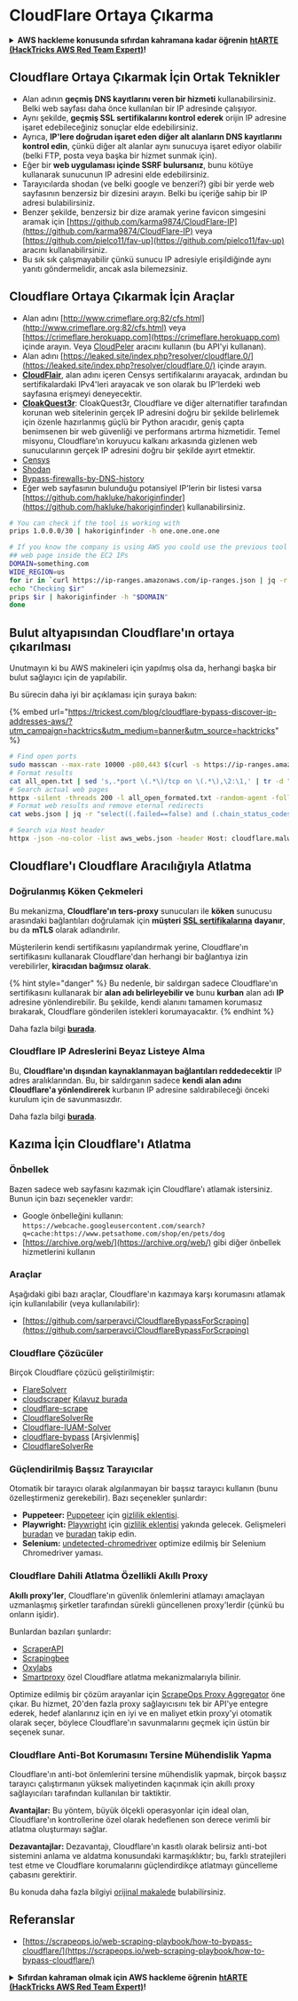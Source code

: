 # CloudFlare Ortaya Çıkarma

<details>

<summary><strong>AWS hackleme konusunda sıfırdan kahramana kadar öğrenin</strong> <a href="https://training.hacktricks.xyz/courses/arte"><strong>htARTE (HackTricks AWS Red Team Expert)</strong></a><strong>!</strong></summary>

HackTricks'ı desteklemenin diğer yolları:

* **Şirketinizi HackTricks'te reklamını görmek istiyorsanız** veya **HackTricks'i PDF olarak indirmek istiyorsanız** [**ABONELİK PLANLARI**](https://github.com/sponsors/carlospolop)'na göz atın!
* [**Resmi PEASS & HackTricks ürünlerini keşfedin**](https://peass.creator-spring.com)
* [**The PEASS Family**](https://opensea.io/collection/the-peass-family)'yi keşfedin, özel [**NFT'lerimiz**](https://opensea.io/collection/the-peass-family) koleksiyonumuzu
* **Katılın** 💬 [**Discord grubuna**](https://discord.gg/hRep4RUj7f) veya [**telegram grubuna**](https://t.me/peass) veya bizi **Twitter** 🐦 [**@carlospolopm**](https://twitter.com/hacktricks\_live)'da **takip edin**.
* **Hacking püf noktalarınızı paylaşarak PR'lar göndererek** [**HackTricks**](https://github.com/carlospolop/hacktricks) ve [**HackTricks Cloud**](https://github.com/carlospolop/hacktricks-cloud) github depolarına katkıda bulunun.

</details>

## Cloudflare Ortaya Çıkarmak İçin Ortak Teknikler

* Alan adının **geçmiş DNS kayıtlarını veren bir hizmeti** kullanabilirsiniz. Belki web sayfası daha önce kullanılan bir IP adresinde çalışıyor.
* Aynı şekilde, **geçmiş SSL sertifikalarını kontrol ederek** orijin IP adresine işaret edebileceğiniz sonuçlar elde edebilirsiniz.
* Ayrıca, **IP'lere doğrudan işaret eden diğer alt alanların DNS kayıtlarını kontrol edin**, çünkü diğer alt alanlar aynı sunucuya işaret ediyor olabilir (belki FTP, posta veya başka bir hizmet sunmak için).
* Eğer bir **web uygulaması içinde SSRF bulursanız**, bunu kötüye kullanarak sunucunun IP adresini elde edebilirsiniz.
* Tarayıcılarda shodan (ve belki google ve benzeri?) gibi bir yerde web sayfasının benzersiz bir dizesini arayın. Belki bu içeriğe sahip bir IP adresi bulabilirsiniz.
* Benzer şekilde, benzersiz bir dize aramak yerine favicon simgesini aramak için [https://github.com/karma9874/CloudFlare-IP](https://github.com/karma9874/CloudFlare-IP) veya [https://github.com/pielco11/fav-up](https://github.com/pielco11/fav-up) aracını kullanabilirsiniz.
* Bu sık sık çalışmayabilir çünkü sunucu IP adresiyle erişildiğinde aynı yanıtı göndermelidir, ancak asla bilemezsiniz.

## Cloudflare Ortaya Çıkarmak İçin Araçlar

* Alan adını [http://www.crimeflare.org:82/cfs.html](http://www.crimeflare.org:82/cfs.html) veya [https://crimeflare.herokuapp.com](https://crimeflare.herokuapp.com) içinde arayın. Veya [CloudPeler](https://github.com/zidansec/CloudPeler) aracını kullanın (bu API'yi kullanan).
* Alan adını [https://leaked.site/index.php?resolver/cloudflare.0/](https://leaked.site/index.php?resolver/cloudflare.0/) içinde arayın.
* [**CloudFlair**](https://github.com/christophetd/CloudFlair), alan adını içeren Censys sertifikalarını arayacak, ardından bu sertifikalardaki IPv4'leri arayacak ve son olarak bu IP'lerdeki web sayfasına erişmeyi deneyecektir.
* [**CloakQuest3r**](https://github.com/spyboy-productions/CloakQuest3r): CloakQuest3r, Cloudflare ve diğer alternatifler tarafından korunan web sitelerinin gerçek IP adresini doğru bir şekilde belirlemek için özenle hazırlanmış güçlü bir Python aracıdır, geniş çapta benimsenen bir web güvenliği ve performans artırma hizmetidir. Temel misyonu, Cloudflare'ın koruyucu kalkanı arkasında gizlenen web sunucularının gerçek IP adresini doğru bir şekilde ayırt etmektir.
* [Censys](https://search.censys.io/)
* [Shodan](https://shodan.io/)
* [Bypass-firewalls-by-DNS-history](https://github.com/vincentcox/bypass-firewalls-by-DNS-history)
* Eğer web sayfasının bulunduğu potansiyel IP'lerin bir listesi varsa [https://github.com/hakluke/hakoriginfinder](https://github.com/hakluke/hakoriginfinder) kullanabilirsiniz.
```bash
# You can check if the tool is working with
prips 1.0.0.0/30 | hakoriginfinder -h one.one.one.one

# If you know the company is using AWS you could use the previous tool to search the
## web page inside the EC2 IPs
DOMAIN=something.com
WIDE_REGION=us
for ir in `curl https://ip-ranges.amazonaws.com/ip-ranges.json | jq -r '.prefixes[] | select(.service=="EC2") | select(.region|test("^us")) | .ip_prefix'`; do
echo "Checking $ir"
prips $ir | hakoriginfinder -h "$DOMAIN"
done
```
## Bulut altyapısından Cloudflare'ın ortaya çıkarılması

Unutmayın ki bu AWS makineleri için yapılmış olsa da, herhangi başka bir bulut sağlayıcı için de yapılabilir.

Bu sürecin daha iyi bir açıklaması için şuraya bakın:

{% embed url="https://trickest.com/blog/cloudflare-bypass-discover-ip-addresses-aws/?utm_campaign=hacktrics&utm_medium=banner&utm_source=hacktricks" %}
```bash
# Find open ports
sudo masscan --max-rate 10000 -p80,443 $(curl -s https://ip-ranges.amazonaws.com/ip-ranges.json | jq -r '.prefixes[] | select(.service=="EC2") | .ip_prefix' | tr '\n' ' ') | grep "open"  > all_open.txt
# Format results
cat all_open.txt | sed 's,.*port \(.*\)/tcp on \(.*\),\2:\1,' | tr -d " " > all_open_formated.txt
# Search actual web pages
httpx -silent -threads 200 -l all_open_formated.txt -random-agent -follow-redirects -json -no-color -o webs.json
# Format web results and remove eternal redirects
cat webs.json | jq -r "select((.failed==false) and (.chain_status_codes | length) < 9) | .url" | sort -u > aws_webs.json

# Search via Host header
httpx -json -no-color -list aws_webs.json -header Host: cloudflare.malwareworld.com -threads 250 -random-agent -follow-redirects -o web_checks.json
```
## Cloudflare'ı Cloudflare Aracılığıyla Atlatma

### Doğrulanmış Köken Çekmeleri

Bu mekanizma, **Cloudflare'ın ters-proxy** sunucuları ile **köken** sunucusu arasındaki bağlantıları doğrulamak için **müşteri** [**SSL sertifikalarına**](https://socradar.io/how-to-monitor-your-ssl-certificates-expiration-easily-and-why/) **dayanır**, bu da **mTLS** olarak adlandırılır.

Müşterilerin kendi sertifikasını yapılandırmak yerine, Cloudflare'ın sertifikasını kullanarak Cloudflare'dan herhangi bir bağlantıya izin verebilirler, **kiracıdan bağımsız olarak**.

{% hint style="danger" %}
Bu nedenle, bir saldırgan sadece Cloudflare'ın sertifikasını kullanarak bir **alan adı belirleyebilir ve** bunu **kurban** alan adı **IP** adresine yönlendirebilir. Bu şekilde, kendi alanını tamamen korumasız bırakarak, Cloudflare gönderilen istekleri korumayacaktır.
{% endhint %}

Daha fazla bilgi [**burada**](https://socradar.io/cloudflare-protection-bypass-vulnerability-on-threat-actors-radar/).

### Cloudflare IP Adreslerini Beyaz Listeye Alma

Bu, **Cloudflare'ın dışından kaynaklanmayan bağlantıları reddedecektir** IP adres aralıklarından. Bu, bir saldırganın sadece **kendi alan adını Cloudflare'a yönlendirerek** kurbanın IP adresine saldırabileceği önceki kurulum için de savunmasızdır.

Daha fazla bilgi [**burada**](https://socradar.io/cloudflare-protection-bypass-vulnerability-on-threat-actors-radar/).

## Kazıma İçin Cloudflare'ı Atlatma

### Önbellek

Bazen sadece web sayfasını kazımak için Cloudflare'ı atlamak istersiniz. Bunun için bazı seçenekler vardır:

* Google önbelleğini kullanın: `https://webcache.googleusercontent.com/search?q=cache:https://www.petsathome.com/shop/en/pets/dog`
* [https://archive.org/web/](https://archive.org/web/) gibi diğer önbellek hizmetlerini kullanın

### Araçlar

Aşağıdaki gibi bazı araçlar, Cloudflare'ın kazımaya karşı korumasını atlamak için kullanılabilir (veya kullanılabilir):

* [https://github.com/sarperavci/CloudflareBypassForScraping](https://github.com/sarperavci/CloudflareBypassForScraping)

### Cloudflare Çözücüler

Birçok Cloudflare çözücü geliştirilmiştir:

* [FlareSolverr](https://github.com/FlareSolverr/FlareSolverr)
* [cloudscraper](https://github.com/VeNoMouS/cloudscraper) [Kılavuz burada](https://scrapeops.io/python-web-scraping-playbook/python-cloudscraper/)
* [cloudflare-scrape](https://github.com/Anorov/cloudflare-scrape)
* [CloudflareSolverRe](https://github.com/RyuzakiH/CloudflareSolverRe)
* [Cloudflare-IUAM-Solver](https://github.com/ninja-beans/cloudflare-iuam-solver)
* [cloudflare-bypass](https://github.com/devgianlu/cloudflare-bypass) \[Arşivlenmiş]
* [CloudflareSolverRe](https://github.com/RyuzakiH/CloudflareSolverRe)

### Güçlendirilmiş Başsız Tarayıcılar <a href="#option-4-scrape-with-fortified-headless-browsers" id="option-4-scrape-with-fortified-headless-browsers"></a>

Otomatik bir tarayıcı olarak algılanmayan bir başsız tarayıcı kullanın (bunu özelleştirmeniz gerekebilir). Bazı seçenekler şunlardır:

* **Puppeteer:** [Puppeteer](https://github.com/puppeteer/puppeteer) için [gizlilik eklentisi](https://github.com/berstend/puppeteer-extra/tree/master/packages/puppeteer-extra-plugin-stealth).
* **Playwright:** [Playwright](https://www.npmjs.com/package/playwright-stealth) için [gizlilik eklentisi](https://github.com/berstend/puppeteer-extra/issues/454) yakında gelecek. Gelişmeleri [buradan](https://github.com/berstend/puppeteer-extra/tree/master/packages/playwright-extra) ve [buradan](https://github.com/berstend/puppeteer-extra/tree/master/packages/playwright-extra) takip edin.
* **Selenium:** [undetected-chromedriver](https://github.com/ultrafunkamsterdam/undetected-chromedriver) optimize edilmiş bir Selenium Chromedriver yaması.

### Cloudflare Dahili Atlatma Özellikli Akıllı Proxy <a href="#option-5-smart-proxy-with-cloudflare-built-in-bypass" id="option-5-smart-proxy-with-cloudflare-built-in-bypass"></a>

**Akıllı proxy'ler**, Cloudflare'ın güvenlik önlemlerini atlamayı amaçlayan uzmanlaşmış şirketler tarafından sürekli güncellenen proxy'lerdir (çünkü bu onların işidir).

Bunlardan bazıları şunlardır:

* [ScraperAPI](https://www.scraperapi.com/?fp\_ref=scrapeops)
* [Scrapingbee](https://www.scrapingbee.com/?fpr=scrapeops)
* [Oxylabs](https://oxylabs.go2cloud.org/aff\_c?offer\_id=7\&aff\_id=379\&url\_id=32)
* [Smartproxy](https://prf.hn/click/camref:1100loxdG/\[p\_id:1100l442001]/destination:https%3A%2F%2Fsmartproxy.com%2Fscraping%2Fweb) özel Cloudflare atlatma mekanizmalarıyla bilinir.

Optimize edilmiş bir çözüm arayanlar için [ScrapeOps Proxy Aggregator](https://scrapeops.io/proxy-aggregator/) öne çıkar. Bu hizmet, 20'den fazla proxy sağlayıcısını tek bir API'ye entegre ederek, hedef alanlarınız için en iyi ve en maliyet etkin proxy'yi otomatik olarak seçer, böylece Cloudflare'ın savunmalarını geçmek için üstün bir seçenek sunar.

### Cloudflare Anti-Bot Korumasını Tersine Mühendislik Yapma <a href="#option-6-reverse-engineer-cloudflare-anti-bot-protection" id="option-6-reverse-engineer-cloudflare-anti-bot-protection"></a>

Cloudflare'ın anti-bot önlemlerini tersine mühendislik yapmak, birçok başsız tarayıcı çalıştırmanın yüksek maliyetinden kaçınmak için akıllı proxy sağlayıcıları tarafından kullanılan bir taktiktir.

**Avantajlar:** Bu yöntem, büyük ölçekli operasyonlar için ideal olan, Cloudflare'ın kontrollerine özel olarak hedeflenen son derece verimli bir atlatma oluşturmayı sağlar.

**Dezavantajlar:** Dezavantajı, Cloudflare'ın kasıtlı olarak belirsiz anti-bot sistemini anlama ve aldatma konusundaki karmaşıklıktır; bu, farklı stratejileri test etme ve Cloudflare korumalarını güçlendirdikçe atlatmayı güncelleme çabasını gerektirir.

Bu konuda daha fazla bilgiyi [orijinal makalede](https://scrapeops.io/web-scraping-playbook/how-to-bypass-cloudflare/) bulabilirsiniz.

## Referanslar

* [https://scrapeops.io/web-scraping-playbook/how-to-bypass-cloudflare/](https://scrapeops.io/web-scraping-playbook/how-to-bypass-cloudflare/)

<details>

<summary><strong>Sıfırdan kahraman olmak için AWS hackleme öğrenin</strong> <a href="https://training.hacktricks.xyz/courses/arte"><strong>htARTE (HackTricks AWS Red Team Expert)</strong></a><strong>!</strong></summary>

HackTricks'ı desteklemenin diğer yolları:

* **Şirketinizi HackTricks'te reklamını görmek istiyorsanız** veya **HackTricks'i PDF olarak indirmek istiyorsanız** [**ABONELİK PLANLARI**](https://github.com/sponsors/carlospolop)'na göz atın!
* [**Resmi PEASS & HackTricks ürünlerini**](https://peass.creator-spring.com) edinin
* [**The PEASS Family**](https://opensea.io/collection/the-peass-family) koleksiyonumuzdaki özel [**NFT'leri**](https://opensea.io/collection/the-peass-family) keşfedin
* **💬 [Discord grubuna](https://discord.gg/hRep4RUj7f) veya [telegram grubuna](https://t.me/peass) katılın veya** Twitter'da 🐦 [**@carlospolopm**](https://twitter.com/hacktricks\_live)**'u takip edin.**
* **Hacking püf noktalarınızı göndererek HackTricks ve HackTricks Cloud github depolarına PR göndererek paylaşın.**

</details>
